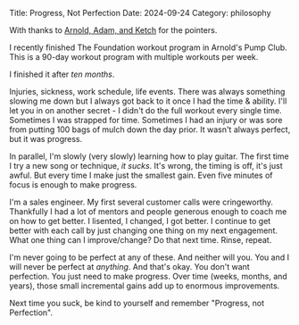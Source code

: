 Title: Progress, Not Perfection
Date: 2024-09-24
Category: philosophy


With thanks to [Arnold, Adam, and Ketch](https://arnoldspumpclub.com/blogs/newsletter/arnold-schwarzeneggers-philosophy-failure) for the pointers.

I recently finished The Foundation workout program in Arnold's Pump Club. This is a 90-day workout program with multiple workouts per week.

I finished it after _ten months_. 

Injuries, sickness, work schedule, life events. There was always something slowing me down but I always got back to it once I had the time & ability. I'll let you in on another secret - I didn't do the full workout every single time. Sometimes I was strapped for time. Sometimes I had an injury or was sore from putting 100 bags of mulch down the day prior. It wasn't always perfect, but it was progress.

In parallel, I'm slowly (very slowly) learning how to play guitar. The first time I try a new song or technique, _it sucks_. It's wrong, the timing is off, it's just awful. But every time I make just the smallest gain. Even five minutes of focus is enough to make progress.

I'm a sales engineer. My first several customer calls were cringeworthy. Thankfully I had a lot of mentors and people generous enough to coach me on how to get better. I lisented, I changed, I got better. I continue to get better with each call by just changing one thing on my next engagement. What one thing can I improve/change? Do that next time. Rinse, repeat.

I'm never going to be perfect at any of these. And neither will you. You and I will never be perfect at _anything_. And that's okay. You don't want perfection. You just need to make progress. Over time (weeks, months, and years), those small incremental gains add up to enormous improvements.

Next time you suck, be kind to yourself and remember "Progress, not Perfection".
